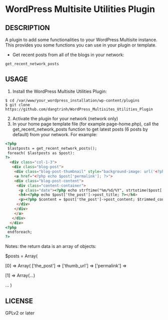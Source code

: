 # WordPress Multisite Utilities Plugin


## DESCRIPTION

A plugin to add some functionalities to your WordPress Multisite instance. This 
provides you some functions you can use in your plugin or template.

* Get recent posts from all of the blogs in your network:

```
get_recent_network_posts
```

## USAGE

1. Install the WordPress Multisite Utilities Plugin:
```
$ cd /var/www/your_wordpress_installation/wp-content/plugins
$ git clone https://github.com/dangtrinh/WordPress_Multisites_Utilities_Plugin
```
2. Activate the plugin for your network (network only)
3. In your home page template file (for example page-home.php), call the get_recent_network_posts function to get latest posts (6 posts by default) from your network. For example:
```html
<?php
 $lastposts = get_recent_network_posts();
 foreach( $lastposts as $post):
?>
  <div class="col-1-3">
   <div class="blog-post">
    <div class="blog-post-thumbnail" style="background-image: url('<?php echo $post['thumb_url'];?>')"></div>
    <a href="<?php echo $post['permalink']; ?>">
    <div class="blog-post-content">
     <div class="content-container">
      <p class="date"><?php echo strftime("%m/%d/%Y", strtotime($post['the_post']->post_date)); ?></p>
      <h4><?php echo $post['the_post']->post_title; ?></h4>
      <p><?php $content = $post['the_post']->post_content; $trimmed_content = wp_trim_words( $content, 15, '...' ); echo $trimmed_content; ?></p>
     </div>
    </div>
    </a>
   </div>
  </div>
<?php 
 endforeach;
?>
```

Notes: the return data is an array of objects:

$posts = Array(

[0] => Array(
               ['the_post']      => <the post object>
               ['thumb_url']   => <url of the featured image>
               ['permalink']   => <permanent link of the post>

[1] => Array(...)

...
)

## LICENSE

GPLv2 or later
